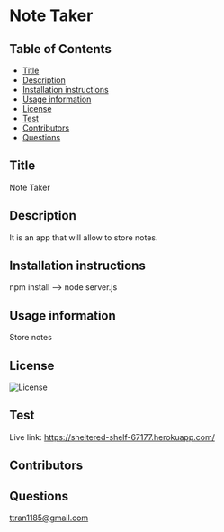# Note Taker


  ## Table of Contents
  * [Title](#title)
  * [Description](#description)
  * [Installation instructions](#installation)
  * [Usage information](#usage)
  * [License](#license)
  * [Test](#test)
  * [Contributors](#contributors)
  * [Questions](#questions)
  
  ## Title
  Note Taker
  ## Description
  It is an app that will allow to store notes.
  ## Installation instructions
  npm install --> node server.js
  ## Usage information
  Store notes
  ## License
  ![License](LICENSE)
  ## Test
  Live link: https://sheltered-shelf-67177.herokuapp.com/
  ## Contributors
  
  ## Questions
  ttran1185@gmail.com



